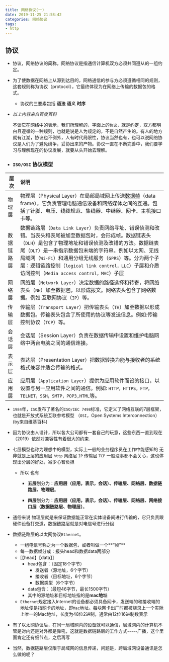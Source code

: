 ```yaml
---
title: 网络协议(一)
date: 2019-11-25 21:58:42
categories: 网络协议
tags:
- http
---
```


## 协议

- 协议，网络协议的简称，网络协议是指通信计算机双方必须共同遵从的一组约定。

- 为了使数据在网络上从源到达目的，网络通信的参与方必须遵循相同的规则，这套规则称为协议（protocol），它最终体现为在网络上传输的数据包的格式。

  - 协议的三要素包括 **语法** **语义** **时序**

- *以上内容来自百度百科*

  

  不谈它在网络中的表示，我们所理解的，字面上的`协议`，就是约定，双方都明白且遵循的一种规则，也就是说是人为规定的，不是自然产生的。有人的地方就有江湖，协议也不例外，人有时代局限性，协议当然也有，也可以说网络协议是人们为了避免纷争，妥协出来的产物。协议一直在不断完善中，我们要学习与理解现在的协议发展，就要从头开始去理解。

- ### `ISO/OSI` 协议模型  


|层次|说明|
| ---------- | :----------------------------------------------------------- |
| 物理层     | 物理层（Physical Layer）在局部局域网上传送[数据帧](https://zh.wikipedia.org/wiki/数据帧)（data frame），它负责管理电脑通信设备和网络媒体之间的互通。包括了针脚、电压、线缆规范、集线器、中继器、网卡、主机接口卡等。 |
| 数据链路层 | 数据链路层（`Data Link Layer`）负责网络寻址、错误侦测和改错。当表头和表尾被加至数据包时，会形成帧。数据链表头（`DLH`）是包含了物理地址和错误侦测及改错的方法。数据链表尾（`DLT`）是一串指示数据包末端的字符串。例如以太网、无线局域网（`Wi-Fi`）和通用分组无线服务（`GPRS`）等。分为两个子层：逻辑链路控制（`logical link control，LLC`）子层和介质访问控制（`Media access control，MAC`）子层 |
| 网络层     | 网络层（`Network Layer`）决定数据的路径选择和转寄，将网络表头（`NH`）加至数据包，以形成报文。网络表头包含了网络数据。例如:互联网协议（`IP`）等。 |
| 传输层     | 传输层（`Transport Layer`）把传输表头（`TH`）加至数据以形成数据包。传输表头包含了所使用的协议等发送信息。例如:传输控制协议（`TCP`）等。 |
| 会话层     | 会话层（Session Layer）负责在数据传输中设置和维护电脑网络中两台电脑之间的通信连接。 |
| 表示层     | 表达层（Presentation Layer）把数据转换为能与接收者的系统格式兼容并适合传输的格式。 |
| 应用层     | 应用层（`Application Layer`）提供为应用软件而设的接口，以设置与另一应用软件之间的通信。例如: `HTTP，HTTPS，FTP，TELNET，SSH，SMTP，POP3,HTML`等。 |

  -  `1984`年，`ISO`发布了著名的`ISO/IEC 7498`标准，它定义了网络互联的7层框架，也就是开放式系统互联参考模型 （`OSI`，Open Systems Interconnection）(by来自维基百科)

  - 因为协议由人设计，所以各大公司都有一套自己的玩意，这些东西一直到现在（2019）依然对兼容性有着很大的约束.

  - 七层模型也称为理想中的模型，实际上一般的业务程序员在工作中能感知的 无非就是上层的应用层 `http`  网络层 `IP`  传输层 `TCP` 一般没事都不会关心，这也体现出分层的好处，减少心智负担

    - 所以 也有 

      - **五层**划分为：**应用层（应用，表示，会话）、传输层、网络层、数据链路层、物理层**。

      - **四层**划分为：**应用层（应用，表示，会话）、传输层、网络层、网络接口层（数据链路层、物理层）**。

  - 通俗来说 物理层就是来保证数据能正常在实体设备间进行传输的，它只负责跟硬件设备打交道，数据链路层就是对电信号进行分组

  - 数据链路层的以太网协议`Ethernet`。

    - 一组电信号称之为一个数据包，或者叫做一个**“帧”**
    - 每一数据帧分成：报头head和数据data两部分
    - [【head】【data】]
      - head包含：（固定18个字节）
        - 发送者（源地址，6个字节）
        - 接收者（目标地址，6个字节）
        - 数据类型（6个字节）
      - data包含：（最短46字节，最长1500字节）
      - 其中的源地址和目标地址指的是**mac地址** 
    - `Ethernet`规定接入Internet的设备都必须具备网卡，发送端的和接收端的地址便是指网卡的地址，即`Mac`地址。每块网卡出厂时都被烧录上一个实际上唯一的Mac地址，长度为48位2进制，通常由12位16进制数表示

  - 有了以太网协议后，在同一局域网内的设备就可以通信，局域网内的计算机不管是对内还是对外都是靠吼，这就是数据链路层的工作方式-----广播，这个里面肯定还有细节点，之后再写

  - 当然，数据链路层仅限于局域网的信息传递，问题是，跨局域网设备通讯是怎么做的呢？